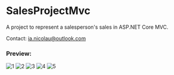 # SalesProjectMvc
A project to represent a salesperson's sales in ASP.NET Core MVC.

Contact: ia.nicolau@outlook.com

### Preview:

![1](https://user-images.githubusercontent.com/71159276/96800864-bd9f5200-13dc-11eb-8a64-8d1eee486cfc.PNG)
![2](https://user-images.githubusercontent.com/71159276/96800893-d3ad1280-13dc-11eb-976c-fe8dc7078850.PNG)
![3](https://user-images.githubusercontent.com/71159276/96800897-d4de3f80-13dc-11eb-83b6-8ffb27eab319.PNG)
![4](https://user-images.githubusercontent.com/71159276/96800896-d4de3f80-13dc-11eb-8c68-30c9a548e1ae.PNG)
![5](https://user-images.githubusercontent.com/71159276/96800895-d445a900-13dc-11eb-95f1-379e22519c0e.PNG)

